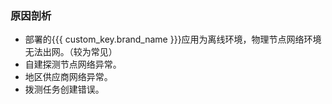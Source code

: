 ### 原因剖析
- 部署的{{{ custom_key.brand_name }}}应用为离线环境，物理节点网络环境无法出网。（较为常见）
- 自建探测节点网络异常。
- 地区供应商网络异常。
- 拨测任务创建错误。
